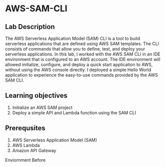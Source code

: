 # AWS-SAM-CLI

## Lab Description

The AWS Serverless Application Model (SAM) CLI is a tool to build serverless applications that are defined using AWS SAM templates. The CLI consists of commands that allow you to define, test, and deploy your serverless applications.
In this lab, I worked with the AWS SAM CLI in an IDE environment that is configured to an AWS account. The IDE environment will allowed initialize, configure, and deploy a quick start application to AWS, without using the AWS console directly. I deployed a simple Hello World application to experience the easy-to-use commands provided by the AWS SAM CLI.

## Learning objectives

1. Initialize an AWS SAM project
2. Deploy a simple API and Lambda function using the SAM CLI

## Prerequsites

1. AWS Serverless Application Model (SAM)
2. AWS Lambda
3. Amazon API Gateway

Enviornment Before

